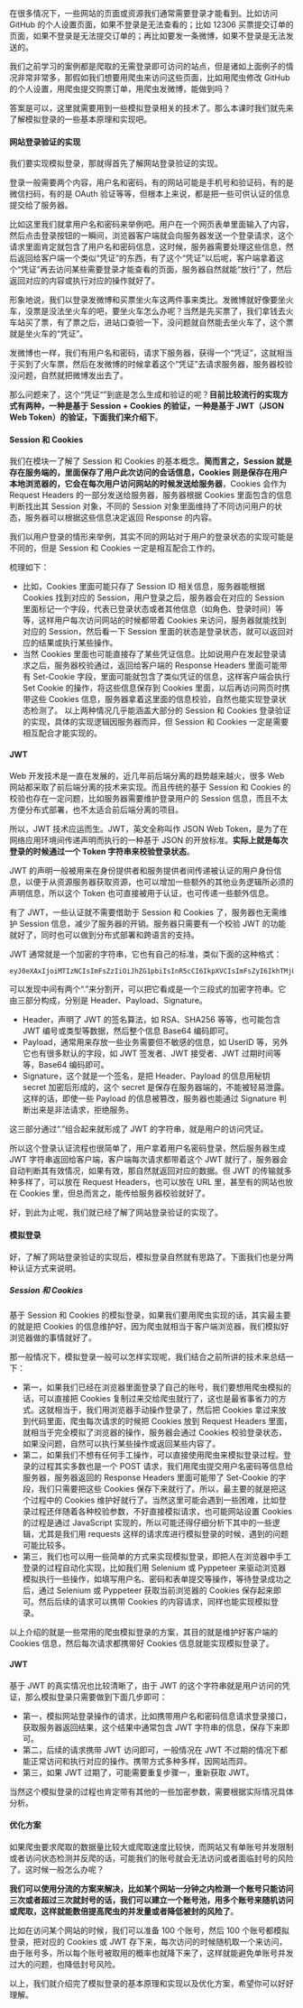 ﻿在很多情况下，一些网站的页面或资源我们通常需要登录才能看到。比如访问 GitHub 的个人设置页面，如果不登录是无法查看的；比如 12306 买票提交订单的页面，如果不登录是无法提交订单的；再比如要发一条微博，如果不登录是无法发送的。

我们之前学习的案例都是爬取的无需登录即可访问的站点，但是诸如上面例子的情况非常非常多，那假如我们想要用爬虫来访问这些页面，比如用爬虫修改 GitHub 的个人设置，用爬虫提交购票订单，用爬虫发微博，能做到吗？

答案是可以，这里就需要用到一些模拟登录相关的技术了。那么本课时我们就先来了解模拟登录的一些基本原理和实现吧。

#### 网站登录验证的实现
我们要实现模拟登录，那就得首先了解网站登录验证的实现。

登录一般需要两个内容，用户名和密码，有的网站可能是手机号和验证码，有的是微信扫码，有的是 OAuth 验证等等，但根本上来说，都是把一些可供认证的信息提交给了服务器。

比如这里我们就拿用户名和密码来举例吧。用户在一个网页表单里面输入了内容，然后点击登录按钮的一瞬间，浏览器客户端就会向服务器发送一个登录请求，这个请求里面肯定就包含了用户名和密码信息，这时候，服务器需要处理这些信息，然后返回给客户端一个类似“凭证”的东西，有了这个“凭证”以后呢，客户端拿着这个“凭证”再去访问某些需要登录才能查看的页面，服务器自然就能“放行”了，然后返回对应的内容或执行对应的操作就好了。

形象地说，我们以登录发微博和买票坐火车这两件事来类比。发微博就好像要坐火车，没票是没法坐火车的吧，要坐火车怎么办呢？当然是先买票了，我们拿钱去火车站买了票，有了票之后，进站口查验一下，没问题就自然能去坐火车了，这个票就是坐火车的“凭证”。

发微博也一样，我们有用户名和密码，请求下服务器，获得一个“凭证”，这就相当于买到了火车票，然后在发微博的时候拿着这个“凭证”去请求服务器，服务器校验没问题，自然就把微博发出去了。

那么问题来了，这个“凭证“”到底是怎么生成和验证的呢？**目前比较流行的实现方式有两种，一种是基于 Session + Cookies 的验证，一种是基于 JWT（JSON Web Token）的验证，下面我们来介绍下**。

#### Session 和 Cookies
我们在模块一了解了 Session 和 Cookies 的基本概念。**简而言之，Session 就是存在服务端的，里面保存了用户此次访问的会话信息，Cookies 则是保存在用户本地浏览器的，它会在每次用户访问网站的时候发送给服务器**，Cookies 会作为 Request Headers 的一部分发送给服务器，服务器根据 Cookies 里面包含的信息判断找出其 Session 对象，不同的 Session 对象里面维持了不同访问用户的状态，服务器可以根据这些信息决定返回 Response 的内容。

我们以用户登录的情形来举例，其实不同的网站对于用户的登录状态的实现可能是不同的，但是 Session 和 Cookies 一定是相互配合工作的。

梳理如下：

* 比如，Cookies 里面可能只存了 Session ID 相关信息，服务器能根据 Cookies 找到对应的 Session，用户登录之后，服务器会在对应的 Session 里面标记一个字段，代表已登录状态或者其他信息（如角色、登录时间）等等，这样用户每次访问网站的时候都带着 Cookies 来访问，服务器就能找到对应的 Session，然后看一下 Session 里面的状态是登录状态，就可以返回对应的结果或执行某些操作。
* 当然 Cookies 里面也可能直接存了某些凭证信息。比如说用户在发起登录请求之后，服务器校验通过，返回给客户端的 Response Headers 里面可能带有 Set-Cookie 字段，里面可能就包含了类似凭证的信息，这样客户端会执行 Set Cookie 的操作，将这些信息保存到 Cookies 里面，以后再访问网页时携带这些 Cookies 信息，服务器拿着这里面的信息校验，自然也能实现登录状态检测了。
以上两种情况几乎能涵盖大部分的 Session 和 Cookies 登录验证的实现，具体的实现逻辑因服务器而异，但 Session 和 Cookies 一定是需要相互配合才能实现的。

#### JWT
Web 开发技术是一直在发展的，近几年前后端分离的趋势越来越火，很多 Web 网站都采取了前后端分离的技术来实现。而且传统的基于 Session 和 Cookies 的校验也存在一定问题，比如服务器需要维护登录用户的 Session 信息，而且不太方便分布式部署，也不太适合前后端分离的项目。

所以，JWT 技术应运而生。JWT，英文全称叫作 JSON Web Token，是为了在网络应用环境间传递声明而执行的一种基于 JSON 的开放标准。**实际上就是每次登录的时候通过一个 Token 字符串来校验登录状态**。

JWT 的声明一般被用来在身份提供者和服务提供者间传递被认证的用户身份信息，以便于从资源服务器获取资源，也可以增加一些额外的其他业务逻辑所必须的声明信息，所以这个 Token 也可直接被用于认证，也可传递一些额外信息。

有了 JWT，一些认证就不需要借助于 Session 和 Cookies 了，服务器也无需维护 Session 信息，减少了服务器的开销。服务器只需要有一个校验 JWT 的功能就好了，同时也可以做到分布式部署和跨语言的支持。

JWT 通常就是一个加密的字符串，它也有自己的标准，类似下面的这种格式：
```python
eyJ0eXAxIjoiMTIzNCIsImFsZzIiOiJhZG1pbiIsInR5cCI6IkpXVCIsImFsZyI6IkhTMjU2In0.eyJVc2VySWQiOjEyMywiVXNlck5hbWUiOiJhZG1pbiIsImV4cCI6MTU1MjI4Njc0Ni44Nzc0MDE4fQ.pEgdmFAy73walFonEm2zbxg46Oth3dlT02HR9iVzXa8
```
可以发现中间有两个“.”来分割开，可以把它看成是一个三段式的加密字符串。它由三部分构成，分别是 Header、Payload、Signature。

* Header，声明了 JWT 的签名算法，如 RSA、SHA256 等等，也可能包含 JWT 编号或类型等数据，然后整个信息 Base64 编码即可。
* Payload，通常用来存放一些业务需要但不敏感的信息，如 UserID 等，另外它也有很多默认的字段，如 JWT 签发者、JWT 接受者、JWT 过期时间等等，Base64 编码即可。
* Signature，这个就是一个签名，是把 Header、Payload 的信息用秘钥 secret 加密后形成的，这个 secret 是保存在服务器端的，不能被轻易泄露。这样的话，即使一些 Payload 的信息被篡改，服务器也能通过 Signature 判断出来是非法请求，拒绝服务。

这三部分通过“.”组合起来就形成了 JWT 的字符串，就是用户的访问凭证。

所以这个登录认证流程也很简单了，用户拿着用户名密码登录，然后服务器生成 JWT 字符串返回给客户端，客户端每次请求都带着这个 JWT 就行了，服务器会自动判断其有效情况，如果有效，那自然就返回对应的数据。但 JWT 的传输就多种多样了，可以放在 Request Headers，也可以放在 URL 里，甚至有的网站也放在 Cookies 里，但总而言之，能传给服务器校验就好了。

好，到此为止呢，我们就已经了解了网站登录验证的实现了。

#### 模拟登录
好，了解了网站登录验证的实现后，模拟登录自然就有思路了。下面我们也是分两种认证方式来说明。

##### Session 和 Cookies
基于 Session 和 Cookies 的模拟登录，如果我们要用爬虫实现的话，其实最主要的就是把 Cookies 的信息维护好，因为爬虫就相当于客户端浏览器，我们模拟好浏览器做的事情就好了。

那一般情况下，模拟登录一般可以怎样实现呢，我们结合之前所讲的技术来总结一下：

* 第一，如果我们已经在浏览器里面登录了自己的账号，我们要想用爬虫模拟的话，可以直接把 Cookies 复制过来交给爬虫就行了，这也是最省事省力的方式。这就相当于，我们用浏览器手动操作登录了，然后把 Cookies 拿过来放到代码里面，爬虫每次请求的时候把 Cookies 放到 Request Headers 里面，就相当于完全模拟了浏览器的操作，服务器会通过 Cookies 校验登录状态，如果没问题，自然可以执行某些操作或返回某些内容了。
* 第二，如果我们不想有任何手工操作，可以直接使用爬虫来模拟登录过程。登录的过程其实多数也是一个 POST 请求，我们用爬虫提交用户名密码等信息给服务器，服务器返回的 Response Headers 里面可能带了 Set-Cookie 的字段，我们只需要把这些 Cookies 保存下来就行了。所以，最主要的就是把这个过程中的 Cookies 维护好就行了。当然这里可能会遇到一些困难，比如登录过程还伴随着各种校验参数，不好直接模拟请求，也可能网站设置 Cookies 的过程是通过 JavaScript 实现的，所以可能还得仔细分析下其中的一些逻辑，尤其是我们用 requests 这样的请求库进行模拟登录的时候，遇到的问题可能比较多。
* 第三，我们也可以用一些简单的方式来实现模拟登录，即把人在浏览器中手工登录的过程自动化实现，比如我们用 Selenium 或 Pyppeteer 来驱动浏览器模拟执行一些操作，如填写用户名、密码和表单提交等操作，等待登录成功之后，通过 Selenium 或 Pyppeteer 获取当前浏览器的 Cookies 保存起来即可。然后后续的请求可以携带 Cookies 的内容请求，同样也能实现模拟登录。

以上介绍的就是一些常用的爬虫模拟登录的方案，其目的就是维护好客户端的 Cookies 信息，然后每次请求都携带好 Cookies 信息就能实现模拟登录了。

#### JWT
基于 JWT 的真实情况也比较清晰了，由于 JWT 的这个字符串就是用户访问的凭证，那么模拟登录只需要做到下面几步即可：

* 第一，模拟网站登录操作的请求，比如携带用户名和密码信息请求登录接口，获取服务器返回结果，这个结果中通常包含 JWT 字符串的信息，保存下来即可。
* 第二，后续的请求携带 JWT 访问即可，一般情况在 JWT 不过期的情况下都能正常访问和执行对应的操作。携带方式多种多样，因网站而异。
* 第三，如果 JWT 过期了，可能需要重复步骤一，重新获取 JWT。

当然这个模拟登录的过程也肯定带有其他的一些加密参数，需要根据实际情况具体分析。

#### 优化方案
如果爬虫要求爬取的数据量比较大或爬取速度比较快，而网站又有单账号并发限制或者访问状态检测并反爬的话，可能我们的账号就会无法访问或者面临封号的风险了。这时候一般怎么办呢？

**我们可以使用分流的方案来解决，比如某个网站一分钟之内检测一个账号只能访问三次或者超过三次就封号的话，我们可以建立一个账号池，用多个账号来随机访问或爬取，这样就能数倍提高爬虫的并发量或者降低被封的风险了**。

比如在访问某个网站的时候，我们可以准备 100 个账号，然后 100 个账号都模拟登录，把对应的 Cookies 或 JWT 存下来，每次访问的时候随机取一个来访问，由于账号多，所以每个账号被取用的概率也就降下来了，这样就能避免单账号并发过大的问题，也降低封号风险。

以上，我们就介绍完了模拟登录的基本原理和实现以及优化方案，希望你可以好好理解。
